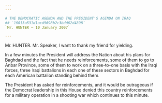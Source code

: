 ```yaml
---
---

# THE DEMOCRATIC AGENDA AND THE PRESIDENT'S AGENDA ON IRAQ
## `16013a531d1acd9698b2c3bdd62d4898`
`Mr. HUNTER — 10 January 2007`

---
```



Mr. HUNTER. Mr. Speaker, I want to thank my friend for yielding.

In a few minutes the President will address the Nation about his 
plans for Baghdad and the fact that he needs reinforcements, some of 
them to go to Anbar Province, some of them to work on a three-to-one 
basis with the Iraqi forces, three Iraqi battalions in each one of 
these sectors in Baghdad for each American battalion standing behind 
them.

The President has asked for reinforcements, and it would be 
outrageous if the Democrat leadership in this House denied this country 
reinforcements for a military operation in a shooting war which 
continues to this minute.